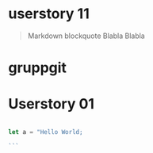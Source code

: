 
# userstory 11
   > Markdown blockquote
   > Blabla
   > Blabla

# gruppgit

# Userstory 01

````js

let a = "Hello World;

```

